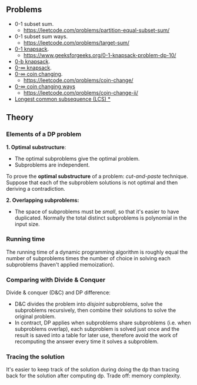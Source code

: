 ## Problems
- 0-1 subset sum.
  - https://leetcode.com/problems/partition-equal-subset-sum/
- 0-1 subset sum ways.
  - https://leetcode.com/problems/target-sum/
- [0-1 knapsack](/algorithms-and-data-structures/algorithms/0-1-knapsack.md).
  - https://www.geeksforgeeks.org/0-1-knapsack-problem-dp-10/
- [0-b knapsack](https://blog.mitrichev.ch/2011/07/integral-bounded-knapsack-problem.html).
- [0-∞ knapsack](/algorithms-and-data-structures/algorithms/unbounded-knapsack.md).
- [0-∞ coin changing](/algorithms-and-data-structures/algorithms/unbounded-coin-changing.md).
  - https://leetcode.com/problems/coin-change/
- [0-∞ coin changing ways](/algorithms-and-data-structures/algorithms/unbounded-coin-changing-ways.md)
  - https://leetcode.com/problems/coin-change-ii/
- [Longest common subsequence (LCS) *](https://docs.google.com/document/d/10GzzyeoIHI21CbCfbZuIWZYFfyNUOMWjjlcuDmcvrdg/edit?usp=sharing)

## Theory

### Elements of a DP problem

**1. Optimal substructure**:
  - The optimal subproblems give the optimal problem.
  - Subproblems are independent.

To prove the **optimal substructure** of a problem: _cut-and-paste_ technique. Suppose that each of the subproblem solutions is not optimal and then deriving a contradiction.

**2. Overlapping subproblems:**
  - The space of subproblems must be _small_, so that it's easier to have duplicated. Normally the total distinct subproblems is polynomial in the input size.


### Running time

The running time of a dynamic programming algorithm is roughly equal the number of subproblems times the number of choice in solving each subproblems (haven't applied memoization).

### Comparing with Divide & Conquer

Divide & conquer (D&C) and DP difference:
  - D&C divides the problem into _disjoint_ subproblems, solve the subproblems recursively, then combine their solutions to solve the original problem.
  - In contract, DP applies when subproblems share subproblems (i.e. when subproblems overlap), each subproblem is solved just once and the result is saved into a table for later use, therefore avoid the work of recomputing the answer every time it solves a subproblem.

### Tracing the solution

It's easier to keep track of the solution during doing the dp than tracing back for the solution after computing dp. Trade off: memory complexity.

